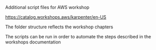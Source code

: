 Additional script files for AWS workshop

https://catalog.workshops.aws/karpenter/en-US

The folder structure reflects the workshop chapters

The scripts can be run in order to automate the steps described in the workshops documentation



